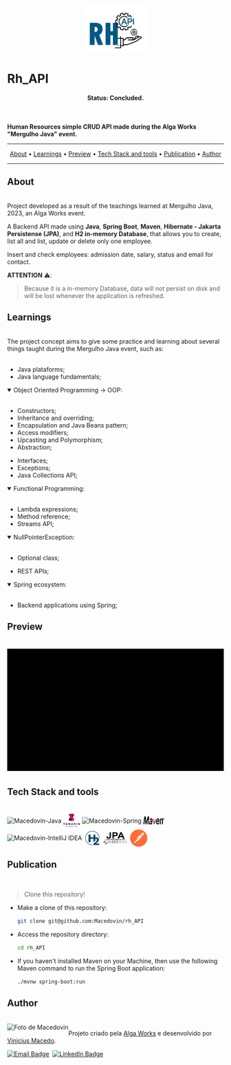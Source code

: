 <p align="center">
  <img src="./README-assets/rh_API-logo.png" width="140px" alt="RH API logo"/>
</p>

# Rh_API

<h4 align="center"> 
	 Status: Concluded.
</h4>

<br/>

**Human Resources simple CRUD API made during the Alga Works "Mergulho Java" event.**

---

<p align="center">
  <a href="#about">About</a> •
  <a href="#learnings">Learnings</a> •
  <a href="#preview">Preview</a> •
  <a href="#tech-stack-and-tools">Tech Stack and tools</a> •
  <a href="#publication">Publication</a> •
  <a href="#author">Author</a> 
</p>

---

## About
<br/>
Project developed as a result of the teachings learned at Mergulho Java, 2023, an Alga Works event.

A Backend API made using **Java**, **Spring Boot**, **Maven**, **Hibernate - Jakarta Persistense (JPA)**, and **H2 in-memory Database**, that allows you to create, list all and list, update or delete only one employee.

Insert and check employees: admission date, salary, status and email for contact.

**ATTENTION** ⚠️:

> Because it is a in-memory Database, data will not persist on disk and will be lost whenever the application is refreshed.

## Learnings
<br/>
The project concept aims to give some practice and learning about several things taught during the Mergulho Java event, such as:
<br/>
<br/>

- Java plataforms;
- Java language fundamentals;
<details open>
<summary>Object Oriented Programming -> OOP:</summary>
<br/>

- Constructors;
- Inheritance and overriding;
- Encapsulation and Java Beans pattern;
- Access modifiers;
- Upcasting and Polymorphism;
- Abstraction;

</details>

- Interfaces;
- Exceptions;
- Java Collections API;

<details open>
<summary>Functional Programming:</summary>
<br/>
  
- Lambda expressions;  
- Method reference;
- Streams API;

</details>

<details open>
<summary>NullPointerException:</summary>
<br/>
  
  - Optional class;

</details>

- REST APIs; 

<details open>
<summary>Spring ecosystem:</summary>
<br/>

  - Backend applications using Spring;

</details>

## Preview

<h1 align="centetr">
	<img src="./README-assets/rh_api_demo.gif" width="850" alt="Macedovin RH_API usage">
</h1>

## Tech Stack and tools

<div style="display: inline_block"><br>
    <img align="center" alt="Macedovin-Java" height="40" width="40" src="https://cdn.jsdelivr.net/gh/devicons/devicon/icons/java/java-original-wordmark.svg" />
    <img align="center" alt="Macedovin-Temurin_JDK" height="40" width="40" src="./README-assets/temurin-light.png">
    <img align="center" alt="Macedovin-Spring" height="40" width="40" src="https://cdn.jsdelivr.net/gh/devicons/devicon/icons/spring/spring-original-wordmark.svg">
    <img align="center" alt="Macedovin-Maven" height="22" width="50" src="./README-assets/Apache_Maven_logo.png">
    <img align="center" alt="Macedovin-IntelliJ IDEA" height="60" width="70" src="https://cdn.jsdelivr.net/gh/devicons/devicon/icons/intellij/intellij-original-wordmark.svg">
    <img align="center" alt="Macedovin-H2-Database" height="40" width="40" src="./README-assets/H2_database-icon.png">
    <img align="center" alt="Macedovin-Hibernate_Java Persistense API/ Jakarta Persistense" height="30" width="60" src="./README-assets/JPA_hibernat.png">
    <img align="center" alt="Macedovin-Postman" height="40" width="40" src="./README-assets/postman-icon-svgrepo-com.svg">
</div>

## Publication

<br/>

> Clone this repository!

- Make a clone of this repository:

  ```bash
  git clone git@github.com:Macedovin/rh_API
  ```

- Access the repository directory:

  ```bash
  cd rh_API
  ```
- If you haven't installed Maven on your Machine, then use the following Maven command to run the Spring Boot application:

  ```bash
  ./mvnw spring-boot:run
  ```

## Author

<br/>
<img align="left" src="https://avatars.githubusercontent.com/Macedovin?size=100" alt="Foto de Macedovin">

Projeto criado pela [Alga Works](https://github.com/algaworks) e desenvolvido por [Vinicius&nbsp;Macedo](https://github.com/Macedovin).

<a href="mailto:macedo.vp@gmail.com" target="_blank"><img src="https://img.shields.io/badge/Email-D14836?style=flat&logo=gmail&logoColor=white" alt="Email Badge" height="25"></a>&nbsp;
<a href="https://www.linkedin.com/in/vinicius-macedop/" target="_blank"><img src="https://img.shields.io/badge/Linkedin-0077B5?style=flat&logo=linkedin&logoColor=white" alt="LinkedIn Badge" height="25"></a>&nbsp;
